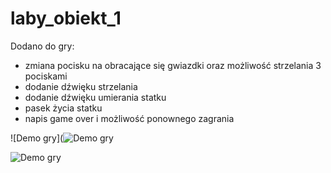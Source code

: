 # laby_obiekt_1

Dodano do gry:
- zmiana pocisku na obracające się gwiazdki oraz możliwość strzelania 3 pociskami
- dodanie dźwięku strzelania
- dodanie dźwięku umierania statku
- pasek życia statku
- napis game over i możliwość ponownego zagrania 


![Demo gry](![Demo gry](https://raw.githubusercontent.com/Zochaaa/laby_obiekt_1/main/laby_obiekt/results/laby_obiekt.gif)



![Demo gry](results/laby_obiekt.gif)

